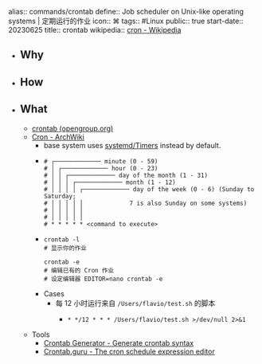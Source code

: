 alias:: commands/crontab
define:: Job scheduler on Unix-like operating systems | 定期运行的作业
icon:: ⌘
tags:: #Linux 
public:: true
start-date:: 20230625
title:: crontab
wikipedia:: [cron - Wikipedia](https://en.wikipedia.org/wiki/Cron)

- ## Why
- ## How
- ## What
  - [crontab (opengroup.org)](https://pubs.opengroup.org/onlinepubs/9699919799/utilities/crontab.html#tag_20_25_07)
  - [Cron - ArchWiki](https://wiki.archlinux.org/title/cron)
    - base system uses [systemd/Timers](https://wiki.archlinux.org/title/Systemd/Timers) instead by default.
    - ```
      # ┌───────────── minute (0 - 59)
      # │ ┌───────────── hour (0 - 23)
      # │ │ ┌───────────── day of the month (1 - 31)
      # │ │ │ ┌───────────── month (1 - 12)
      # │ │ │ │ ┌───────────── day of the week (0 - 6) (Sunday to Saturday;
      # │ │ │ │ │             7 is also Sunday on some systems)
      # │ │ │ │ │
      # │ │ │ │ │
      # * * * * * <command to execute>
      ```
    - ```shell
      crontab -l
      # 显示你的作业
      
      crontab -e
      # 编辑已有的 Cron 作业
      # 设定编辑器 EDITOR=nano crontab -e
      
      ```
    - Cases
      - 每 12 小时运行来自 `/Users/flavio/test.sh` 的脚本
        - ```shell
          * */12 * * * /Users/flavio/test.sh >/dev/null 2>&1
          ```
  - Tools
    - [Crontab Generator - Generate crontab syntax](https://crontab-generator.org/)
    - [Crontab.guru - The cron schedule expression editor](https://crontab.guru/)